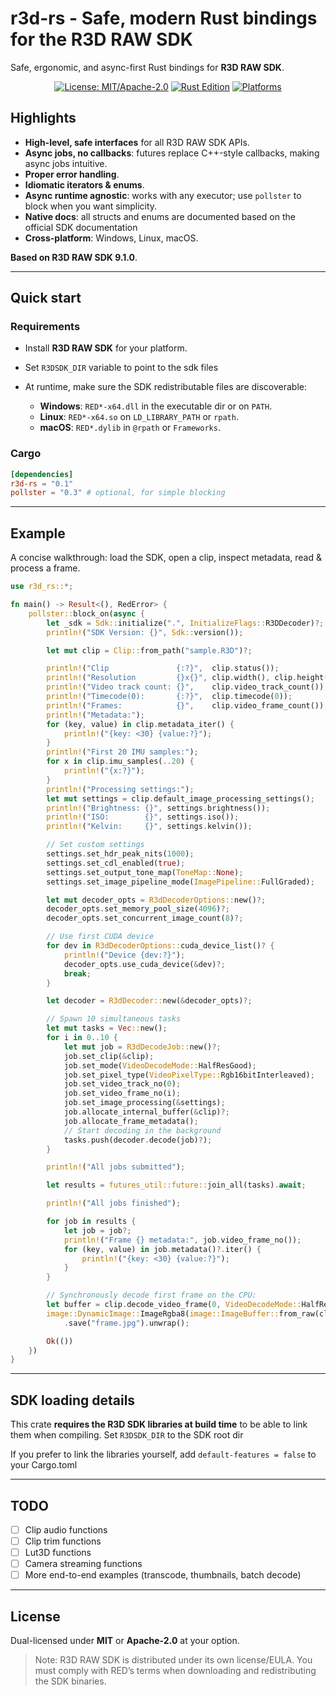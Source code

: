 # r3d-rs - Safe, modern Rust bindings for the R3D RAW SDK

Safe, ergonomic, and async-first Rust bindings for **R3D RAW SDK**.

<p align="center">
  <a href="#"><img alt="License: MIT/Apache-2.0" src="https://img.shields.io/badge/license-MIT%2FApache--2.0-informational"></a>
  <a href="#"><img alt="Rust Edition" src="https://img.shields.io/badge/rust-Edition_2024-blue"></a>
  <a href="#"><img alt="Platforms" src="https://img.shields.io/badge/platforms-Windows%20%7C%20Linux%20%7C%20macOS-success"></a>
</p>

## Highlights

* **High-level, safe interfaces** for all R3D RAW SDK APIs.
* **Async jobs, no callbacks**: futures replace C++-style callbacks, making async jobs intuitive.
* **Proper error handling**.
* **Idiomatic iterators & enums**.
* **Async runtime agnostic**: works with any executor; use `pollster` to block when you want simplicity.
* **Native docs**: all structs and enums are documented based on the official SDK documentation
* **Cross-platform**: Windows, Linux, macOS.

**Based on R3D RAW SDK 9.1.0**.

---

## Quick start

### Requirements

* Install **R3D RAW SDK** for your platform.
* Set `R3DSDK_DIR` variable to point to the sdk files
* At runtime, make sure the SDK redistributable files are discoverable:

  * **Windows**: `RED*-x64.dll` in the executable dir or on `PATH`.
  * **Linux**: `RED*-x64.so` on `LD_LIBRARY_PATH` or `rpath`.
  * **macOS**: `RED*.dylib` in `@rpath` or `Frameworks`.

### Cargo

```toml
[dependencies]
r3d-rs = "0.1"
pollster = "0.3" # optional, for simple blocking
```

---

## Example

A concise walkthrough: load the SDK, open a clip, inspect metadata, read & process a frame.

```rust
use r3d_rs::*;

fn main() -> Result<(), RedError> {
    pollster::block_on(async {
        let _sdk = Sdk::initialize(".", InitializeFlags::R3DDecoder)?;
        println!("SDK Version: {}", Sdk::version());

        let mut clip = Clip::from_path("sample.R3D")?;

        println!("Clip               {:?}",  clip.status());
        println!("Resolution         {}x{}", clip.width(), clip.height());
        println!("Video track count: {}",    clip.video_track_count());
        println!("Timecode(0):       {:?}",  clip.timecode(0));
        println!("Frames:            {}",    clip.video_frame_count());
        println!("Metadata:");
        for (key, value) in clip.metadata_iter() {
            println!("{key: <30} {value:?}");
        }
        println!("First 20 IMU samples:");
        for x in clip.imu_samples(..20) {
            println!("{x:?}");
        }
        println!("Processing settings:");
        let mut settings = clip.default_image_processing_settings();
        println!("Brightness: {}", settings.brightness());
        println!("ISO:        {}", settings.iso());
        println!("Kelvin:     {}", settings.kelvin());

        // Set custom settings
        settings.set_hdr_peak_nits(1000);
        settings.set_cdl_enabled(true);
        settings.set_output_tone_map(ToneMap::None);
        settings.set_image_pipeline_mode(ImagePipeline::FullGraded);

        let mut decoder_opts = R3dDecoderOptions::new()?;
        decoder_opts.set_memory_pool_size(4096)?;
        decoder_opts.set_concurrent_image_count(8)?;

        // Use first CUDA device
        for dev in R3dDecoderOptions::cuda_device_list()? {
            println!("Device {dev:?}");
            decoder_opts.use_cuda_device(&dev)?;
            break;
        }

        let decoder = R3dDecoder::new(&decoder_opts)?;

        // Spawn 10 simultaneous tasks
        let mut tasks = Vec::new();
        for i in 0..10 {
            let mut job = R3dDecodeJob::new()?;
            job.set_clip(&clip);
            job.set_mode(VideoDecodeMode::HalfResGood);
            job.set_pixel_type(VideoPixelType::Rgb16bitInterleaved);
            job.set_video_track_no(0);
            job.set_video_frame_no(i);
            job.set_image_processing(&settings);
            job.allocate_internal_buffer(&clip)?;
            job.allocate_frame_metadata();
            // Start decoding in the background
            tasks.push(decoder.decode(job)?);
        }

        println!("All jobs submitted");

        let results = futures_util::future::join_all(tasks).await;

        println!("All jobs finished");

        for job in results {
            let job = job?;
            println!("Frame {} metadata:", job.video_frame_no());
            for (key, value) in job.metadata()?.iter() {
                println!("{key: <30} {value:?}");
            }
        }

        // Synchronously decode first frame on the CPU:
        let buffer = clip.decode_video_frame(0, VideoDecodeMode::HalfResGood, VideoPixelType::Bgra8bitInterleaved, Some(&settings), None, None)?;
        image::DynamicImage::ImageRgba8(image::ImageBuffer::from_raw(clip.width() as u32 / 2, clip.height() as u32 / 2, buffer.unwrap().as_slice::<u8>().to_vec()).unwrap())
            .save("frame.jpg").unwrap();

        Ok(())
    })
}
```

---

## SDK loading details

This crate **requires the R3D SDK libraries at build time** to be able to link them when compiling.
Set `R3DSDK_DIR` to the SDK root dir

If you prefer to link the libraries yourself, add `default-features = false` to your Cargo.toml

---

## TODO

* [ ] Clip audio functions
* [ ] Clip trim functions
* [ ] Lut3D functions
* [ ] Camera streaming functions
* [ ] More end-to-end examples (transcode, thumbnails, batch decode)

---

## License

Dual-licensed under **MIT** or **Apache-2.0** at your option.

> Note: R3D RAW SDK is distributed under its own license/EULA. You must comply with RED’s terms when downloading and redistributing the SDK binaries.
